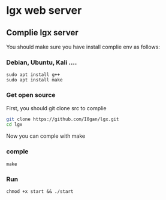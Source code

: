 # lgx web server

## Complie lgx server

You should make sure you have install complie env as follows:
### Debian, Ubuntu, Kali ....

```
sudo apt install g++
sudo apt install make

```
### Get open source
First, you should git clone src to complie

```sh
git clone https://github.com/I0gan/lgx.git
cd lgx
```
Now you can comple with make
### comple
```
make
```

### Run

```
chmod +x start && ./start

```

